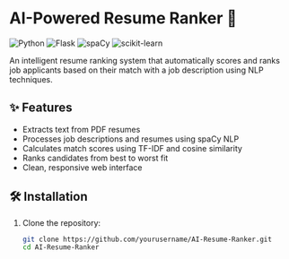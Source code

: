 # AI-Powered Resume Ranker 🚀

![Python](https://img.shields.io/badge/Python-3.9%2B-blue)
![Flask](https://img.shields.io/badge/Flask-3.0.0-green)
![spaCy](https://img.shields.io/badge/spaCy-3.7.4-orange)
![scikit-learn](https://img.shields.io/badge/scikit--learn-1.4.0-red)

An intelligent resume ranking system that automatically scores and ranks job applicants based on their match with a job description using NLP techniques.

## ✨ Features

- Extracts text from PDF resumes
- Processes job descriptions and resumes using spaCy NLP
- Calculates match scores using TF-IDF and cosine similarity
- Ranks candidates from best to worst fit
- Clean, responsive web interface

## 🛠️ Installation

1. Clone the repository:
   ```bash
   git clone https://github.com/yourusername/AI-Resume-Ranker.git
   cd AI-Resume-Ranker
